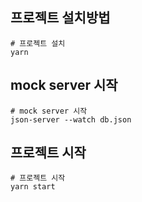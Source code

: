 ## 프로젝트 설치방법
```plaintext
# 프로젝트 설치
yarn
```
## mock server 시작
```plaintext
# mock server 시작
json-server --watch db.json
```

## 프로젝트 시작
```plaintext
# 프로젝트 시작
yarn start
```
